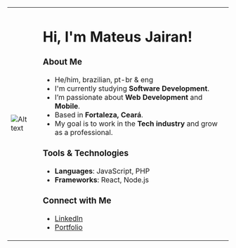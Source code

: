 <table>
  <tr>
    <td>
      <img src="https://64.media.tumblr.com/fd2c2189d53fab92d17a29ce93aade75/acf33f34b877bdb7-11/s540x810/407e6cbdd9adc4251f547a7582840d5f046140cc.pnj" alt="Alt text">
    </td>
    <td>
      <h1>Hi, I'm Mateus Jairan!</h1>
      <h3>About Me</h3>
      <ul>
        <li>He/him, brazilian, pt-br & eng</li>
        <li>I'm currently studying <b>Software Development</b>.</li>
        <li>I’m passionate about <b>Web Development</b> and <b>Mobile</b>.</li>
        <li>Based in <b>Fortaleza, Ceará</b>.</li>
        <li>My goal is to work in the <b>Tech industry</b> and grow as a professional.</li>
      </ul>
      <h3>Tools & Technologies</h3>
      <ul>
        <li><b>Languages</b>: JavaScript, PHP </li>
        <li><b>Frameworks</b>: React, Node.js</li>
      </ul>
      <h3>Connect with Me</h3>
      <ul>
        <li><a href="your-linkedin-profile">LinkedIn</a></li>
        <li><a href="your-portfolio-link">Portfolio</a></li>
      </ul>
    </td>
  </tr>
</table>
